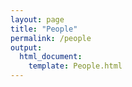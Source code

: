 ```yaml
---
layout: page
title: "People"
permalink: /people
output: 
  html_document:
    template: People.html
---
```

